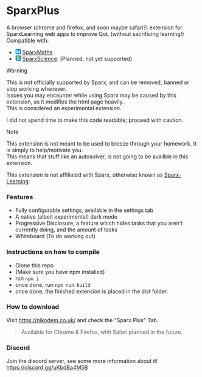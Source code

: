 # SparxPlus
A browser (chrome and firefox, and soon maybe safari?) extension for SparxLearning web apps to improve QoL (without sacrificing learning!)  
Compatible with:
* <img width=14 src="assets/icon/sparx/maths.svg"> [SparxMaths](https://maths.sparx-learning.com).
* <img width=14 src="assets/icon/sparx/science.svg"> [SparxScience](https://science.sparx-learning.com). (Planned, not yet supported)

> [!WARNING]
> This is not officially supported by Sparx, and can be removed, banned or stop working whenever.  
> Issues you may encounter while using Sparx may be caused by this extension, as it modifies the html page heavily.  
> This is considered an experimental extension.  
>  
> I did not spend time to make this code readable; proceed with caution.  

> [!NOTE]
> This extension is not meant to be used to breeze through your homework. It is simply to help/motivate you.  
> This means that stuff like an autosolver, is not going to be availble in this extension.

This extension is not affiliated with Sparx, otherwise known as [Sparx-Learning](https://sparx-learning.com).  

### Features
* Fully configurable settings, available in the settings tab
* A native (albeit experimental) dark mode
* Progressive Disclosure, a feature which hides tasks that you aren't currently doing, and the amount of tasks
* Whiteboard (To do working out)
  
### Instructions on how to compile
* Clone this repo
* (Make sure you have npm installed)
* run `npm i`
* once done, run `npm run build`
* once done, the finished extension is placed in the dist folder.

### How to download
Visit https://nikodem.co.uk/ and check the "Sparx Plus" Tab.  
> Available for Chrome & Firefox, with Safari planned in the future.

### Discord
Join the discord server, see some more information about it!  
https://discord.gg/uKbdBa4M5B
